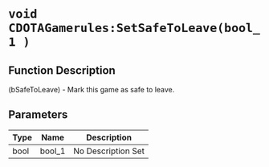 # `void CDOTAGamerules:SetSafeToLeave(bool_1 )`
## Function Description
(bSafeToLeave) - Mark this game as safe to leave.
## Parameters
Type|Name|Description
--|--|--
bool|bool_1|No Description Set
